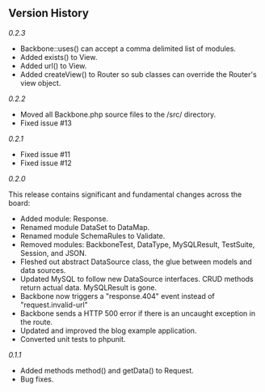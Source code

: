 Version History
---------------

*0.2.3*

* Backbone::uses() can accept a comma delimited list of modules.
* Added exists() to View.
* Added url() to View.
* Added createView() to Router so sub classes can override the Router's view object.

*0.2.2*

* Moved all Backbone.php source files to the /src/ directory.
* Fixed issue #13

*0.2.1*

* Fixed issue #11
* Fixed issue #12

*0.2.0*

This release contains significant and fundamental changes across the board:

* Added module: Response.
* Renamed module DataSet to DataMap.
* Renamed module SchemaRules to Validate.
* Removed modules: BackboneTest, DataType, MySQLResult, TestSuite, Session, and JSON.
* Fleshed out abstract DataSource class, the glue between models and data sources.
* Updated MySQL to follow new DataSource interfaces. CRUD methods return actual data. MySQLResult is gone.
* Backbone now triggers a "response.404" event instead of "request.invalid-url"
* Backbone sends a HTTP 500 error if there is an uncaught exception in the route.
* Updated and improved the blog example application.
* Converted unit tests to phpunit.

*0.1.1*
* Added methods method() and getData() to Request.
* Bug fixes.
